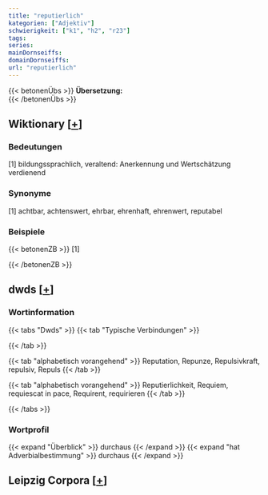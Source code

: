 ```yaml
---
title: "reputierlich"
kategorien: ["Adjektiv"]
schwierigkeit: ["k1", "h2", "r23"]
tags:
series:
mainDornseiffs:
domainDornseiffs:
url: "reputierlich"
---
```


{{< betonenÜbs >}}
**Übersetzung:**  
{{< /betonenÜbs >}}

## Wiktionary [[+](https://de.wiktionary.org/wiki/reputierlich)]

### Bedeutungen
[1] bildungssprachlich, veraltend: Anerkennung und Wertschätzung verdienend  

### Synonyme
[1] achtbar, achtenswert, ehrbar, ehrenhaft, ehrenwert, reputabel  

### Beispiele
{{< betonenZB >}}
[1]  

{{< /betonenZB >}}


## dwds [[+](https://www.dwds.de/wb/reputierlich)]

### Wortinformation
{{< tabs "Dwds" >}}
{{< tab "Typische Verbindungen" >}}

{{< /tab >}}

{{< tab "alphabetisch vorangehend" >}}
Reputation, Repunze, Repulsivkraft, repulsiv, Repuls
{{< /tab >}}

{{< tab "alphabetisch vorangehend" >}}
Reputierlichkeit, Requiem, requiescat in pace, Requirent, requirieren
{{< /tab >}}

{{< /tabs >}}

### Wortprofil
{{< expand "Überblick" >}} durchaus {{< /expand >}}
{{< expand "hat Adverbialbestimmung" >}} durchaus {{< /expand >}}

## Leipzig Corpora [[+](https://corpora.uni-leipzig.de/en/res?word=reputierlich&corpusId=deu_newscrawl-public_2018)]

